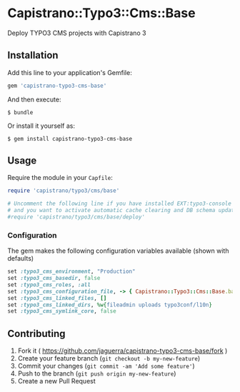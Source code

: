 # Capistrano::Typo3::Cms::Base

Deploy TYPO3 CMS projects with Capistrano 3

## Installation

Add this line to your application's Gemfile:

```ruby
gem 'capistrano-typo3-cms-base'
```

And then execute:

    $ bundle

Or install it yourself as:

    $ gem install capistrano-typo3-cms-base

## Usage

Require the module in your `Capfile`:

```ruby
require 'capistrano/typo3/cms/base'

# Uncomment the following line if you have installed EXT:typo3-console and EXT:coreapi into TYPO3
# and you want to activate automatic cache clearing and DB schema update on deploy.
#require 'capistrano/typo3/cms/base/deploy'
```


### Configuration

The gem makes the following configuration variables available (shown with defaults)

```ruby
set :typo3_cms_environment, "Production"
set :typo3_cms_basedir, false
set :typo3_cms_roles, :all
set :typo3_cms_configuration_file, -> { Capistrano::Typo3::Cms::Base.basedir_prepend('typo3conf/AdditionalConfiguration.php') }
set :typo3_cms_linked_files, []
set :typo3_cms_linked_dirs, %w{fileadmin uploads typo3conf/l10n}
set :typo3_cms_symlink_core, false
```

## Contributing

1. Fork it ( https://github.com/jaguerra/capistrano-typo3-cms-base/fork )
2. Create your feature branch (`git checkout -b my-new-feature`)
3. Commit your changes (`git commit -am 'Add some feature'`)
4. Push to the branch (`git push origin my-new-feature`)
5. Create a new Pull Request
